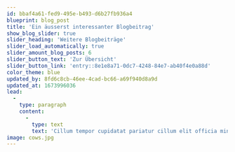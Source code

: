 ```yaml
---
id: bbaf4a61-fed9-495e-b493-d6b27fb936a4
blueprint: blog_post
title: 'Ein äusserst interessanter Blogbeitrag'
show_blog_slider: true
slider_heading: 'Weitere Blogbeiträge'
slider_load_automatically: true
slider_amount_blog_posts: 6
slider_button_text: 'Zur Übersicht'
slider_button_link: 'entry::8e1e8a71-0dc7-4248-84e7-ab40f4e0a88d'
color_theme: blue
updated_by: 8fd6c8cb-46ee-4cad-bc66-a69f940d8a9d
updated_at: 1673996036
lead:
  -
    type: paragraph
    content:
      -
        type: text
        text: 'Cillum tempor cupidatat pariatur cillum elit officia minim aute nulla sit mollit duis aute minim Lorem. Ullamco sint elit quis dolore aute in laboris labore id id est aliquip minim do tempor. Voluptate culpa mollit qui quis proident id Lorem mollit consectetur ad irure esse. Nisi proident cillum pariatur nisi non sit ea quis minim. Eu anim voluptate sint culpa eiusmod aliqua enim aliqua in dolor adipisicing ex cupidatat consectetur. Duis elit anim irure occaecat id.'
image: cows.jpg
---
```

